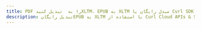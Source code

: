 ---title: PDF را به  تبدیل کنیدXLTM، EPUB به XLTM مبدل رایگان یا Curl SDKdescription: تبدیل رایگانEPUB به XLTM با استفاده از Curl Cloud APIs & SDK همچنین اسناد PDF را در Cloud ایجاد، ویرایش و رندر کنید.---